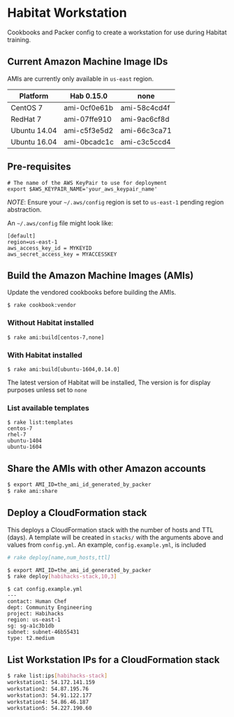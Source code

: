 # Habitat Workstation

Cookbooks and Packer config to create a workstation for use during Habitat
training.

## Current Amazon Machine Image IDs

AMIs are currently only available in `us-east` region.

Platform     | Hab 0.15.0   | none
----         | ------       | ----
CentOS 7     | ami-0cf0e61b | ami-58c4cd4f
RedHat 7     | ami-07ffe910 | ami-9ac6cf8d
Ubuntu 14.04 | ami-c5f3e5d2 | ami-66c3ca71
Ubuntu 16.04 | ami-0bcadc1c | ami-c3c5ccd4

## Pre-requisites

```
# The name of the AWS KeyPair to use for deployment
export $AWS_KEYPAIR_NAME='your_aws_keypair_name'
```

*NOTE*: Ensure your `~/.aws/config` region is set to `us-east-1` pending region
abstraction.

An `~/.aws/config` file might look like:

```
[default]
region=us-east-1
aws_access_key_id = MYKEYID
aws_secret_access_key = MYACCESSKEY
```

## Build the Amazon Machine Images (AMIs)

Update the vendored cookbooks before building the AMIs.

`$ rake cookbook:vendor`

### Without Habitat installed

`$ rake ami:build[centos-7,none]`

### With Habitat installed

`$ rake ami:build[ubuntu-1604,0.14.0]`

The latest version of Habitat will be installed,
The version is for display purposes unless set to `none`

### List available templates

```
$ rake list:templates
centos-7
rhel-7
ubuntu-1404
ubuntu-1604
```

## Share the AMIs with other Amazon accounts

```bash
$ export AMI_ID=the_ami_id_generated_by_packer
$ rake ami:share
```

## Deploy a CloudFormation stack

This deploys a CloudFormation stack with the number of hosts and TTL (days).
A template will be created in `stacks/` with the arguments above and values from
`config.yml`.  An example, `config.example.yml`, is included

```bash
# rake deploy[name,num_hosts,ttl]

$ export AMI_ID=the_ami_id_generated_by_packer
$ rake deploy[habihacks-stack,10,3]
```

```
$ cat config.example.yml
---
contact: Human Chef
dept: Community Engineering
project: Habihacks
region: us-east-1
sg: sg-a1c3b1db
subnet: subnet-46b55431
type: t2.medium
```

## List Workstation IPs for a CloudFormation stack

```bash
$ rake list:ips[habihacks-stack]
workstation1: 54.172.141.159
workstation2: 54.87.195.76
workstation3: 54.91.122.177
workstation4: 54.86.46.187
workstation5: 54.227.190.60
```
